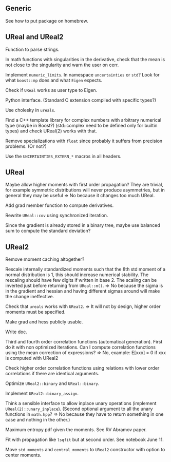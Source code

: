 ## Generic

See how to put package on homebrew.

## UReal and UReal2

Function to parse strings.

In math functions with singularities in the derivative, check that the mean is
not close to the singularity and warn the user on cerr.

Implement `numeric_limits`. In namespace `uncertainties` or `std`? Look for what
`boost::mp` does and what `Eigen` expects.

Check if `UReal` works as user type to Eigen.

Python interface. (Standard C extension compiled with specific types?)

Use cholesky in `ureals`.

Find a C++ template library for complex numbers with arbitrary numerical type
(maybe in Boost?) (std::complex need to be defined only for builtin types) and
check UReal(2) works with that.

Remove specializations with `float` since probably it suffers from precision
problems. (Or not?)

Use the `UNCERTAINTIES_EXTERN_*` macros in all headers.

## UReal

Maybe allow higher moments with first order propagation? They are trivial, for example symmetric distributions will never produce asymmetries, but in general they may be useful
=> No because it changes too much UReal.

Add grad member function to compute derivatives.

Rewrite `UReal::cov` using synchronized iteration.

Since the gradient is already stored in a binary tree, maybe use balanced sum
to compute the standard deviation?

## UReal2

Remove moment caching altogether?

Rescale internally standardized moments such that the 8th std moment of a
normal distribution is 1, this should increase numerical stability. The
rescaling should have few digits if written in base 2. The scaling can be
inverted just before returning from `UReal::m()`. => No because the sigma is in
the gradient and hessian and having different sigmas around will make the change
ineffective.

Check that `ureals` works with `UReal2`.
=> It will not by design, higher order moments must be specified.

Make grad and hess publicly usable.

Write doc.

Third and fourth order correlation functions (automatical generation). First do it with non optimized iterations. Can I compute correlation functions using the mean correction of expressions?
=> No, example: E[xxx] = 0 if xxx is computed with UReal2

Check higher order correlation functions using relations with lower order
correlations if there are identical arguments.

Optimize `UReal2::binary` and `UReal::binary`.

Implement `UReal2::binary_assign`.

Think a sensible interface to allow inplace unary operations
(implement `UReal(2)::unary_inplace`). (Second optional argument to all the
unary functions in `math.hpp`? => No because they have to return something in one case and nothing in the other.)

Maximum entropy pdf given the moments. See RV Abramov paper.

Fit with propagation like `lsqfit` but at second order. See notebook June 11.

Move `std_moments` and `central_moments` to `UReal2` constructor with option to center moments.
